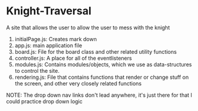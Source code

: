 # Knight-Traversal

A site that allows the user to allow the user to mess with the knight

1. initialPage.js: Creates mark down
2. app.js: main application file
3. board.js: File for the board class and other related utility functions
4. controller.js: A place for all of the eventlisteners
5. modules.js: Contains modules/objects, which we use as data-structures to control the site.
6. rendering.js: File that contains functions that render or change stuff on the screen, and other very closely
   related functions

NOTE: The drop down nav links don't lead anywhere, it's just there for that I
could practice drop down logic
